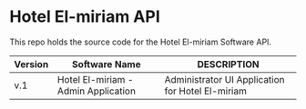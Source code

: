 # Hotel El-miriam API

This repo holds the source code for the Hotel El-miriam Software API.


Version| Software Name | DESCRIPTION
---|---|---
v.1| Hotel El-miriam - Admin Application | Administrator UI Application for Hotel El-miriam
